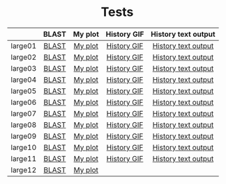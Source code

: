<h1 align="center">Tests</h1>

||BLAST|My plot|History GIF|History text output
:-:|:-:|:-:|:-:|:-:
large01|[BLAST](https://raw.githubusercontent.com/npanuhin/BIOCAD_BWA/master/tests/large01/BLAST.png "View image")|[My plot](https://raw.githubusercontent.com/npanuhin/BIOCAD_BWA/master/tests/large01/sam_analyze.png "View image")|[History GIF](https://raw.githubusercontent.com/npanuhin/BIOCAD_BWA/master/tests/large01/history.gif "View GIF")|[History text output](https://github.com/npanuhin/BIOCAD_BWA/blob/master/tests/large01/history.txt "View JSON file")
large02|[BLAST](https://raw.githubusercontent.com/npanuhin/BIOCAD_BWA/master/tests/large02/BLAST.png "View image")|[My plot](https://raw.githubusercontent.com/npanuhin/BIOCAD_BWA/master/tests/large02/sam_analyze.png "View image")|[History GIF](https://raw.githubusercontent.com/npanuhin/BIOCAD_BWA/master/tests/large02/history.gif "View GIF")|[History text output](https://github.com/npanuhin/BIOCAD_BWA/blob/master/tests/large02/history.txt "View JSON file")
large03|[BLAST](https://raw.githubusercontent.com/npanuhin/BIOCAD_BWA/master/tests/large03/BLAST.png "View image")|[My plot](https://raw.githubusercontent.com/npanuhin/BIOCAD_BWA/master/tests/large03/sam_analyze.png "View image")|[History GIF](https://raw.githubusercontent.com/npanuhin/BIOCAD_BWA/master/tests/large03/history.gif "View GIF")|[History text output](https://github.com/npanuhin/BIOCAD_BWA/blob/master/tests/large03/history.txt "View JSON file")
large04|[BLAST](https://raw.githubusercontent.com/npanuhin/BIOCAD_BWA/master/tests/large04/BLAST.png "View image")|[My plot](https://raw.githubusercontent.com/npanuhin/BIOCAD_BWA/master/tests/large04/sam_analyze.png "View image")|[History GIF](https://raw.githubusercontent.com/npanuhin/BIOCAD_BWA/master/tests/large04/history.gif "View GIF")|[History text output](https://github.com/npanuhin/BIOCAD_BWA/blob/master/tests/large04/history.txt "View JSON file")
large05|[BLAST](https://raw.githubusercontent.com/npanuhin/BIOCAD_BWA/master/tests/large05/BLAST.png "View image")|[My plot](https://raw.githubusercontent.com/npanuhin/BIOCAD_BWA/master/tests/large05/sam_analyze.png "View image")|[History GIF](https://raw.githubusercontent.com/npanuhin/BIOCAD_BWA/master/tests/large05/history.gif "View GIF")|[History text output](https://github.com/npanuhin/BIOCAD_BWA/blob/master/tests/large05/history.txt "View JSON file")
large06|[BLAST](https://raw.githubusercontent.com/npanuhin/BIOCAD_BWA/master/tests/large06/BLAST.png "View image")|[My plot](https://raw.githubusercontent.com/npanuhin/BIOCAD_BWA/master/tests/large06/sam_analyze.png "View image")|[History GIF](https://raw.githubusercontent.com/npanuhin/BIOCAD_BWA/master/tests/large06/history.gif "View GIF")|[History text output](https://github.com/npanuhin/BIOCAD_BWA/blob/master/tests/large06/history.txt "View JSON file")
large07|[BLAST](https://raw.githubusercontent.com/npanuhin/BIOCAD_BWA/master/tests/large07/BLAST.png "View image")|[My plot](https://raw.githubusercontent.com/npanuhin/BIOCAD_BWA/master/tests/large07/sam_analyze.png "View image")|[History GIF](https://raw.githubusercontent.com/npanuhin/BIOCAD_BWA/master/tests/large07/history.gif "View GIF")|[History text output](https://github.com/npanuhin/BIOCAD_BWA/blob/master/tests/large07/history.txt "View JSON file")
large08|[BLAST](https://raw.githubusercontent.com/npanuhin/BIOCAD_BWA/master/tests/large08/BLAST.png "View image")|[My plot](https://raw.githubusercontent.com/npanuhin/BIOCAD_BWA/master/tests/large08/sam_analyze.png "View image")|[History GIF](https://raw.githubusercontent.com/npanuhin/BIOCAD_BWA/master/tests/large08/history.gif "View GIF")|[History text output](https://github.com/npanuhin/BIOCAD_BWA/blob/master/tests/large08/history.txt "View JSON file")
large09|[BLAST](https://raw.githubusercontent.com/npanuhin/BIOCAD_BWA/master/tests/large09/BLAST.png "View image")|[My plot](https://raw.githubusercontent.com/npanuhin/BIOCAD_BWA/master/tests/large09/sam_analyze.png "View image")|[History GIF](https://raw.githubusercontent.com/npanuhin/BIOCAD_BWA/master/tests/large09/history.gif "View GIF")|[History text output](https://github.com/npanuhin/BIOCAD_BWA/blob/master/tests/large09/history.txt "View JSON file")
large10|[BLAST](https://raw.githubusercontent.com/npanuhin/BIOCAD_BWA/master/tests/large10/BLAST.png "View image")|[My plot](https://raw.githubusercontent.com/npanuhin/BIOCAD_BWA/master/tests/large10/sam_analyze.png "View image")|[History GIF](https://raw.githubusercontent.com/npanuhin/BIOCAD_BWA/master/tests/large10/history.gif "View GIF")|[History text output](https://github.com/npanuhin/BIOCAD_BWA/blob/master/tests/large10/history.txt "View JSON file")
large11|[BLAST](https://raw.githubusercontent.com/npanuhin/BIOCAD_BWA/master/tests/large11/BLAST.png "View image")|[My plot](https://raw.githubusercontent.com/npanuhin/BIOCAD_BWA/master/tests/large11/sam_analyze.png "View image")|[History GIF](https://raw.githubusercontent.com/npanuhin/BIOCAD_BWA/master/tests/large11/history.gif "View GIF")|[History text output](https://github.com/npanuhin/BIOCAD_BWA/blob/master/tests/large11/history.txt "View JSON file")
large12|[BLAST](https://raw.githubusercontent.com/npanuhin/BIOCAD_BWA/master/tests/large12/BLAST.png "View image")|[My plot](https://raw.githubusercontent.com/npanuhin/BIOCAD_BWA/master/tests/large12/sam_analyze.png "View image")|
